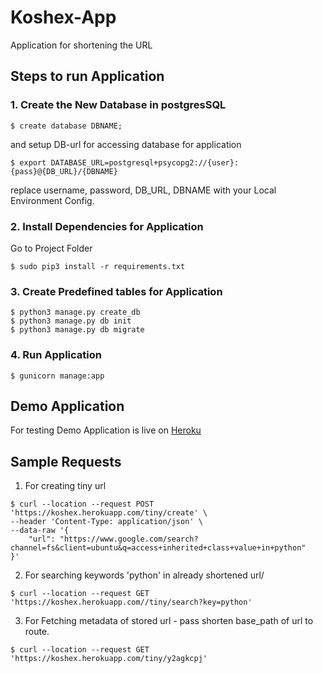 # Koshex-App
Application for shortening the URL

## Steps to run Application

### 1. Create the New Database in postgresSQL
```
$ create database DBNAME;
```
and setup DB-url for accessing database for application
```
$ export DATABASE_URL=postgresql+psycopg2://{user}:{pass}@{DB_URL}/{DBNAME}
```
replace username, password, DB_URL, DBNAME with your Local Environment Config.

### 2. Install Dependencies for Application
Go to Project Folder
```
$ sudo pip3 install -r requirements.txt
```

### 3. Create Predefined tables for Application
```
$ python3 manage.py create_db
$ python3 manage.py db init
$ python3 manage.py db migrate
```

### 4. Run Application
```
$ gunicorn manage:app
```

## Demo Application
For testing Demo Application is live on [Heroku](https://koshex.herokuapp.com)


## Sample Requests
1. For creating tiny url
```
$ curl --location --request POST 'https://koshex.herokuapp.com/tiny/create' \
--header 'Content-Type: application/json' \
--data-raw '{
    "url": "https://www.google.com/search?channel=fs&client=ubuntu&q=access+inherited+class+value+in+python"
}'
```

2. For searching keywords 'python' in already shortened url/
```
$ curl --location --request GET 'https://koshex.herokuapp.com//tiny/search?key=python'
```

3. For Fetching metadata of stored url - pass shorten base_path of url to route.
```
$ curl --location --request GET 'https://koshex.herokuapp.com/tiny/y2agkcpj'
```

